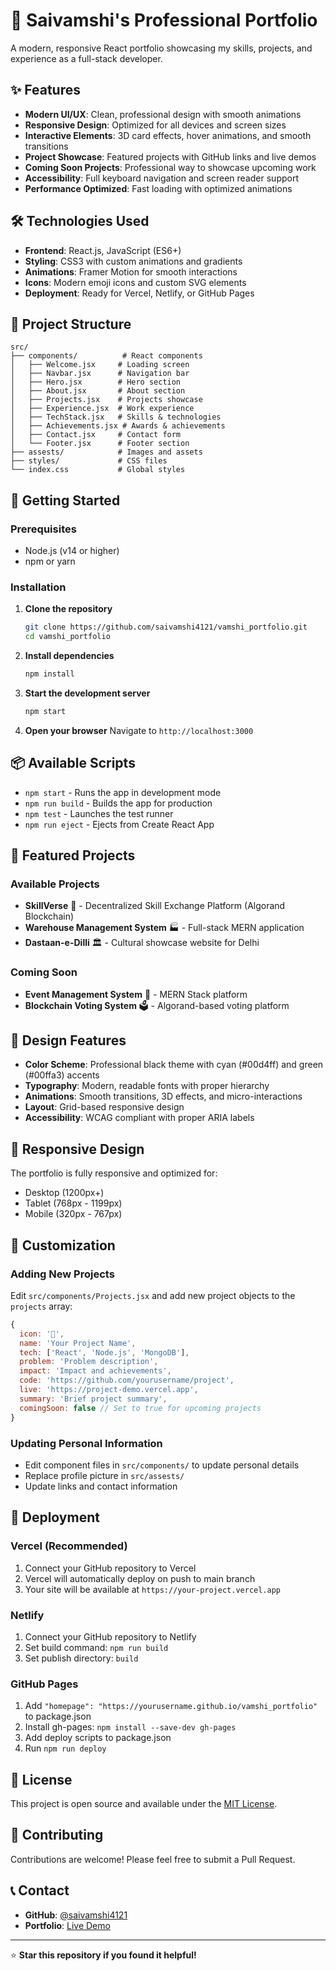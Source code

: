 # 🚀 Saivamshi's Professional Portfolio

A modern, responsive React portfolio showcasing my skills, projects, and experience as a full-stack developer.

## ✨ Features

- **Modern UI/UX**: Clean, professional design with smooth animations
- **Responsive Design**: Optimized for all devices and screen sizes
- **Interactive Elements**: 3D card effects, hover animations, and smooth transitions
- **Project Showcase**: Featured projects with GitHub links and live demos
- **Coming Soon Projects**: Professional way to showcase upcoming work
- **Accessibility**: Full keyboard navigation and screen reader support
- **Performance Optimized**: Fast loading with optimized animations

## 🛠️ Technologies Used

- **Frontend**: React.js, JavaScript (ES6+)
- **Styling**: CSS3 with custom animations and gradients
- **Animations**: Framer Motion for smooth interactions
- **Icons**: Modern emoji icons and custom SVG elements
- **Deployment**: Ready for Vercel, Netlify, or GitHub Pages

## 📁 Project Structure

```
src/
├── components/          # React components
│   ├── Welcome.jsx     # Loading screen
│   ├── Navbar.jsx      # Navigation bar
│   ├── Hero.jsx        # Hero section
│   ├── About.jsx       # About section
│   ├── Projects.jsx    # Projects showcase
│   ├── Experience.jsx  # Work experience
│   ├── TechStack.jsx   # Skills & technologies
│   ├── Achievements.jsx # Awards & achievements
│   ├── Contact.jsx     # Contact form
│   └── Footer.jsx      # Footer section
├── assests/            # Images and assets
├── styles/             # CSS files
└── index.css           # Global styles
```

## 🚀 Getting Started

### Prerequisites
- Node.js (v14 or higher)
- npm or yarn

### Installation

1. **Clone the repository**
   ```bash
   git clone https://github.com/saivamshi4121/vamshi_portfolio.git
   cd vamshi_portfolio
   ```

2. **Install dependencies**
   ```bash
   npm install
   ```

3. **Start the development server**
   ```bash
   npm start
   ```

4. **Open your browser**
   Navigate to `http://localhost:3000`

## 📦 Available Scripts

- `npm start` - Runs the app in development mode
- `npm run build` - Builds the app for production
- `npm test` - Launches the test runner
- `npm run eject` - Ejects from Create React App

## 🎯 Featured Projects

### Available Projects
- **SkillVerse** 🔗 - Decentralized Skill Exchange Platform (Algorand Blockchain)
- **Warehouse Management System** 🏭 - Full-stack MERN application
- **Dastaan-e-Dilli** 🏛️ - Cultural showcase website for Delhi

### Coming Soon
- **Event Management System** 🎫 - MERN Stack platform
- **Blockchain Voting System** 🗳️ - Algorand-based voting platform

## 🎨 Design Features

- **Color Scheme**: Professional black theme with cyan (#00d4ff) and green (#00ffa3) accents
- **Typography**: Modern, readable fonts with proper hierarchy
- **Animations**: Smooth transitions, 3D effects, and micro-interactions
- **Layout**: Grid-based responsive design
- **Accessibility**: WCAG compliant with proper ARIA labels

## 📱 Responsive Design

The portfolio is fully responsive and optimized for:
- Desktop (1200px+)
- Tablet (768px - 1199px)
- Mobile (320px - 767px)

## 🔧 Customization

### Adding New Projects
Edit `src/components/Projects.jsx` and add new project objects to the `projects` array:

```javascript
{
  icon: '🎯',
  name: 'Your Project Name',
  tech: ['React', 'Node.js', 'MongoDB'],
  problem: 'Problem description',
  impact: 'Impact and achievements',
  code: 'https://github.com/yourusername/project',
  live: 'https://project-demo.vercel.app',
  summary: 'Brief project summary',
  comingSoon: false // Set to true for upcoming projects
}
```

### Updating Personal Information
- Edit component files in `src/components/` to update personal details
- Replace profile picture in `src/assests/`
- Update links and contact information

## 🚀 Deployment

### Vercel (Recommended)
1. Connect your GitHub repository to Vercel
2. Vercel will automatically deploy on push to main branch
3. Your site will be available at `https://your-project.vercel.app`

### Netlify
1. Connect your GitHub repository to Netlify
2. Set build command: `npm run build`
3. Set publish directory: `build`

### GitHub Pages
1. Add `"homepage": "https://yourusername.github.io/vamshi_portfolio"` to package.json
2. Install gh-pages: `npm install --save-dev gh-pages`
3. Add deploy scripts to package.json
4. Run `npm run deploy`

## 📄 License

This project is open source and available under the [MIT License](LICENSE).

## 🤝 Contributing

Contributions are welcome! Please feel free to submit a Pull Request.

## 📞 Contact

- **GitHub**: [@saivamshi4121](https://github.com/saivamshi4121)
- **Portfolio**: [Live Demo](https://your-portfolio-url.vercel.app)

---

⭐ **Star this repository if you found it helpful!**
